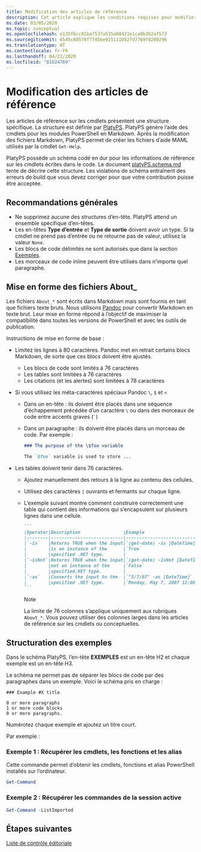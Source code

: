 ```yaml
---
title: Modification des articles de référence
description: Cet article explique les conditions requises pour modifier les informations de référence sur les cmdlets et les rubriques About_ de la documentation de PowerShell.
ms.date: 03/05/2020
ms.topic: conceptual
ms.openlocfilehash: e135f6cc81ba7537a535a08421e1ca9b2b2af573
ms.sourcegitcommit: 6545c60578f7745be015111052fd7769f8289296
ms.translationtype: HT
ms.contentlocale: fr-FR
ms.lasthandoff: 04/22/2020
ms.locfileid: "81624769"
---
```

# <a name="editing-reference-articles"></a>Modification des articles de référence

Les articles de référence sur les cmdlets présentent une structure spécifique. La structure est définie par [PlatyPS][].
PlatyPS génère l’aide des cmdlets pour les modules PowerShell en Markdown. Après la modification des fichiers Markdown, PlatyPS permet de créer les fichiers d’aide MAML utilisés par la cmdlet `Get-Help`.

PlatyPS possède un schéma codé en dur pour les informations de référence sur les cmdlets écrites dans le code. Le document [platyPS.schema.md][] tente de décrire cette structure. Les violations de schéma entraînent des erreurs de build que vous devez corriger pour que votre contribution puisse être acceptée.

## <a name="general-guidelines"></a>Recommandations générales

- Ne supprimez aucune des structures d’en-tête. PlatyPS attend un ensemble spécifique d’en-têtes.
- Les en-têtes **Type d’entrée** et **Type de sortie** doivent avoir un type. Si la cmdlet ne prend pas d’entrée ou ne retourne pas de valeur, utilisez la valeur `None`.
- Les blocs de code délimités ne sont autorisés que dans la section [Exemples](#structuring-examples).
- Les morceaux de code inline peuvent être utilisés dans n’importe quel paragraphe.

## <a name="formatting-about_-files"></a>Mise en forme des fichiers About_

Les fichiers `About_*` sont écrits dans Markdown mais sont fournis en tant que fichiers texte bruts. Nous utilisons [Pandoc][] pour convertir Markdown en texte brut. Leur mise en forme répond à l’objectif de maximiser la compatibilité dans toutes les versions de PowerShell et avec les outils de publication.

Instructions de mise en forme de base :

- Limitez les lignes à 80 caractères. Pandoc met en retrait certains blocs Markdown, de sorte que ces blocs doivent être ajustés.
  - Les blocs de code sont limités à 76 caractères
  - Les tables sont limitées à 76 caractères
  - Les citations (et les alertes) sont limitées à 78 caractères

- Si vous utilisez les méta-caractères spéciaux Pandoc `\`, `$` et `<`
  - Dans un en-tête : ils doivent être placés dans une séquence d’échappement précédée d’un caractère `\` ou dans des morceaux de code entre accents graves (`` ` ``)
  - Dans un paragraphe : ils doivent être placés dans un morceau de code. Par exemple :

    ~~~markdown
    ### The purpose of the \$foo variable

    The `$foo` variable is used to store ...
    ~~~

- Les tables doivent tenir dans 76 caractères.
  - Ajoutez manuellement des retours à la ligne au contenu des cellules.
  - Utilisez des caractères `|` ouvrants et fermants sur chaque ligne.
  - L’exemple suivant montre comment construire correctement une table qui contient des informations qui s’encapsulent sur plusieurs lignes dans une cellule.

    ~~~markdown
    ```
    |Operator|Description                |Example                          |
    |--------|---------------------------|---------------------------------|
    |`-is`   |Returns TRUE when the input|`(get-date) -is [DateTime]`      |
    |        |is an instance of the      |`True`                           |
    |        |specified .NET type.       |                                 |
    |`-isNot`|Returns TRUE when the input|`(get-date) -isNot [DateTime]`   |
    |        |not an instance of the     |`False`                          |
    |        |specified.NET type.        |                                 |
    |`-as`   |Converts the input to the  |`"5/7/07" -as [DateTime]`        |
    |        |specified .NET type.       |`Monday, May 7, 2007 12:00:00 AM`|
    ```
    ~~~

    > [!NOTE]
    > La limite de 76 colonnes s’applique uniquement aux rubriques `About_*`. Vous pouvez utiliser des colonnes larges dans les articles de référence sur les cmdlets ou conceptuelles.

## <a name="structuring-examples"></a>Structuration des exemples

Dans le schéma PlatyPS, l’en-tête **EXEMPLES** est un en-tête H2 et chaque exemple est un en-tête H3.

Le schéma ne permet pas de séparer les blocs de code par des paragraphes dans un exemple. Voici le schéma pris en charge :

```
### Example #X title

0 or more paragraphs
1 or more code blocks
0 or more paragraphs.
```

Numérotez chaque exemple et ajoutez un titre court.

Par exemple :

### <a name="example-1-get-cmdlets-functions-and-aliases"></a>Exemple 1 : Récupérer les cmdlets, les fonctions et les alias

Cette commande permet d’obtenir les cmdlets, fonctions et alias PowerShell installés sur l’ordinateur.

```powershell
Get-Command
```

### <a name="example-2-get-commands-in-the-current-session"></a>Exemple 2 : Récupérer les commandes de la session active

```powershell
Get-Command -ListImported
```

## <a name="next-steps"></a>Étapes suivantes

[Liste de contrôle éditoriale](editorial-checklist.md)

<!-- link references -->
[PlatyPS]: https://github.com/powershell/platyps
[platyPS.schema.md]: https://github.com/PowerShell/platyPS/blob/master/platyPS.schema.md
[issue1806]: https://github.com/MicrosoftDocs/PowerShell-Docs/issues/1806
[about-example]: /PowerShell/module/Microsoft.PowerShell.Core/About/about_Comparison_Operators
[Pandoc]: https://pandoc.org
